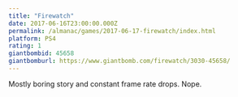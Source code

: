 ```yaml
---
title: "Firewatch"
date: 2017-06-16T23:00:00.000Z
permalink: /almanac/games/2017-06-17-firewatch/index.html
platform: PS4
rating: 1
giantbombid: 45658
giantbomburl: https://www.giantbomb.com/firewatch/3030-45658/
---
```


Mostly boring story and constant frame rate drops. Nope.